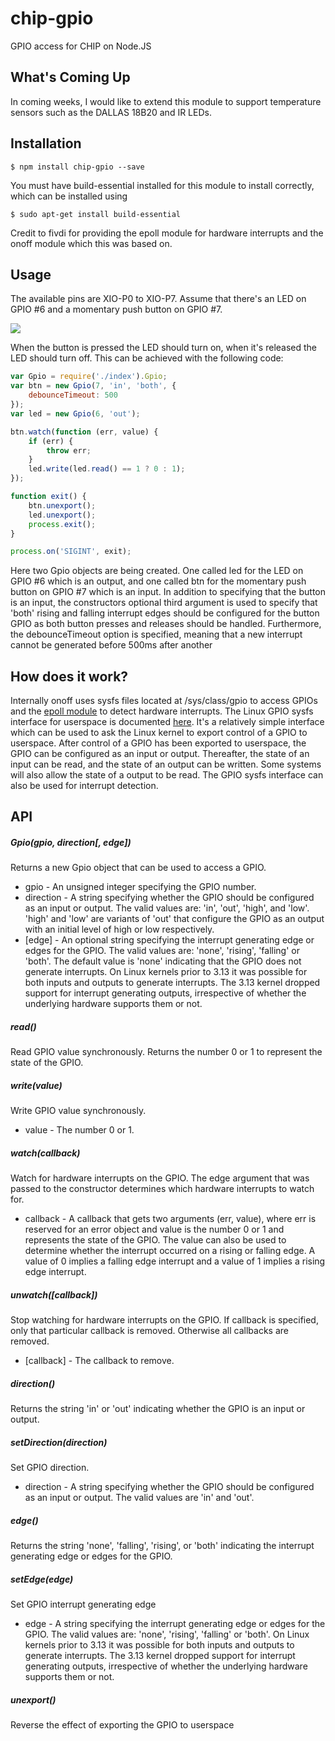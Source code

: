 # chip-gpio
GPIO access for CHIP on Node.JS

## What's Coming Up

In coming weeks, I would like to extend this module to support temperature sensors such as the DALLAS 18B20 and IR LEDs.

## Installation

    $ npm install chip-gpio --save

You must have build-essential installed for this module to install correctly, which can be installed using

	$ sudo apt-get install build-essential

Credit to fivdi for providing the epoll module for hardware interrupts and the onoff module which this was based on.

## Usage

The available pins are XIO-P0 to XIO-P7. Assume that there's an LED on GPIO #6 and a momentary push button on GPIO #7.

<img src="http://docs.getchip.com/images/chip_pinouts.jpg">

When the button is pressed the LED should turn on, when it's released the LED
should turn off. This can be achieved with the following code:

```js
var Gpio = require('./index').Gpio;
var btn = new Gpio(7, 'in', 'both', {
	debounceTimeout: 500
});
var led = new Gpio(6, 'out');

btn.watch(function (err, value) {
	if (err) {
		throw err;
	}
	led.write(led.read() == 1 ? 0 : 1);
});

function exit() {
	btn.unexport();
	led.unexport();
	process.exit();
}

process.on('SIGINT', exit);
```

Here two Gpio objects are being created. One called led for the LED on GPIO #6
which is an output, and one called btn for the momentary push button on
GPIO #7 which is an input. In addition to specifying that the button is an
input, the constructors optional third argument is used to specify that 'both'
rising and falling interrupt edges should be configured for the button GPIO as
both button presses and releases should be handled. Furthermore, the debounceTimeout
option is specified, meaning that a new interrupt cannot be generated before 500ms
after another

## How does it work?

Internally onoff uses sysfs files located at /sys/class/gpio to access GPIOs
and the [epoll module](https://github.com/fivdi/epoll) to detect hardware
interrupts. The Linux GPIO sysfs interface for userspace is documented
[here](https://www.kernel.org/doc/Documentation/gpio/sysfs.txt).
It's a relatively simple interface which can be used to ask the Linux kernel
to export control of a GPIO to userspace. After control of a GPIO has been
exported to userspace, the GPIO can be configured as an input or output.
Thereafter, the state of an input can be read, and the state of an output can
be written. Some systems will also allow the state of a output to be read.
The GPIO sysfs interface can also be used for interrupt detection.

## API

##### Gpio(gpio, direction[, edge])
Returns a new Gpio object that can be used to access a GPIO.
- gpio - An unsigned integer specifying the GPIO number.
- direction - A string specifying whether the GPIO should be configured as an
input or output. The valid values are: 'in', 'out', 'high', and 'low'. 'high'
and 'low' are variants of 'out' that configure the GPIO as an output with an
initial level of high or low respectively.
- [edge] - An optional string specifying the interrupt generating edge or
edges for the GPIO. The valid values are: 'none', 'rising', 'falling' or
'both'. The default value is 'none' indicating that the GPIO does not generate
interrupts. On Linux kernels prior to 3.13 it was possible for both inputs
and outputs to generate interrupts. The 3.13 kernel dropped support for
interrupt generating outputs, irrespective of whether the underlying hardware
supports them or not.

##### read()
Read GPIO value synchronously. Returns the number 0 or 1 to represent the
state of the GPIO.

##### write(value)
Write GPIO value synchronously.
- value - The number 0 or 1.

##### watch(callback)
Watch for hardware interrupts on the GPIO. The edge argument that was passed
to the constructor determines which hardware interrupts to watch for.
- callback - A callback that gets two arguments (err, value), where err is
reserved for an error object and value is the number 0 or 1 and represents the
state of the GPIO. The value can also be used to determine whether the
interrupt occurred on a rising or falling edge. A value of 0 implies a falling
edge interrupt and a value of 1 implies a rising edge interrupt.

##### unwatch([callback])
Stop watching for hardware interrupts on the GPIO. If callback is specified,
only that particular callback is removed. Otherwise all callbacks are removed.
- [callback] - The callback to remove.

##### direction()
Returns the string 'in' or 'out' indicating whether the GPIO is an input or
output.

##### setDirection(direction)
Set GPIO direction.
- direction - A string specifying whether the GPIO should be configured as an
input or output. The valid values are 'in' and 'out'.

##### edge()
Returns the string 'none', 'falling', 'rising', or 'both' indicating the
interrupt generating edge or edges for the GPIO.

##### setEdge(edge)
Set GPIO interrupt generating edge
- edge - A string specifying the interrupt generating edge or edges for the
GPIO. The valid values are: 'none', 'rising', 'falling' or 'both'. On Linux
kernels prior to 3.13 it was possible for both inputs and outputs to generate
interrupts. The 3.13 kernel dropped support for interrupt generating outputs,
irrespective of whether the underlying hardware supports them or not.

##### unexport()
Reverse the effect of exporting the GPIO to userspace